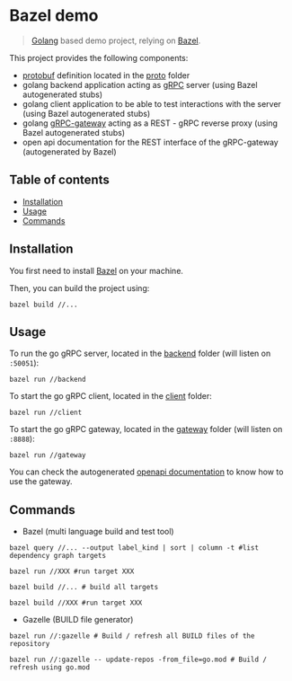 # Bazel demo

> [Golang](https://go.dev/) based demo project, relying on [Bazel](https://bazel.build/).

This project provides the following components:
- [protobuf](https://developers.google.com/protocol-buffers) definition located in the [proto](proto) folder
- golang backend application acting as [gRPC](https://grpc.io/) server (using Bazel autogenerated stubs)
- golang client application to be able to test interactions with the server (using Bazel autogenerated stubs)
- golang [gRPC-gateway](https://github.com/grpc-ecosystem/grpc-gateway) acting as a REST - gRPC reverse proxy (using Bazel autogenerated stubs)
- open api documentation for the REST interface of the gRPC-gateway (autogenerated by Bazel)

## Table of contents

- [Installation](#installation)
- [Usage](#usage)
- [Commands](#commands)

## Installation

You first need to install [Bazel](https://bazel.build/) on your machine.

Then, you can build the project using:

```shell
bazel build //...
```

## Usage

To run the go gRPC server, located in the [backend](backend) folder (will listen on `:50051`):

```shell
bazel run //backend
```

To start the go gRPC client, located in the [client](client) folder:

```shell
bazel run //client
```

To start the go gRPC gateway, located in the [gateway](gateway) folder (will listen on `:8888`):

```shell
bazel run //gateway
```

You can check the autogenerated [openapi documentation](https://editor.swagger.io/?url=https://raw.githubusercontent.com/ekkinox/bazel-demo/main/openapi/calculator.swagger.json) to know how to use the gateway.

## Commands

- Bazel (multi language build and test tool)
```shell
bazel query //... --output label_kind | sort | column -t #list dependency graph targets

bazel run //XXX #run target XXX 

bazel build //... # build all targets

bazel build //XXX #run target XXX 
```

- Gazelle (BUILD file generator)
```shell
bazel run //:gazelle # Build / refresh all BUILD files of the repository

bazel run //:gazelle -- update-repos -from_file=go.mod # Build / refresh using go.mod
```

